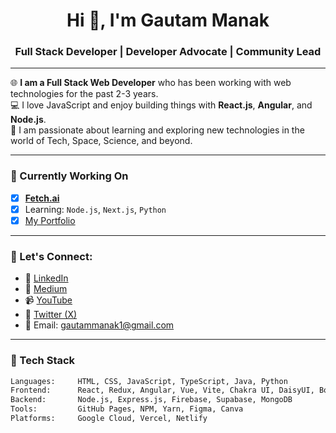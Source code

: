 <h1 align="center">Hi 👋, I'm Gautam Manak</h1>
<h3 align="center">Full Stack Developer | Developer Advocate | Community Lead</h3>

---

🌐 **I am a Full Stack Web Developer** who has been working with web technologies for the past 2-3 years.  
💻 I love JavaScript and enjoy building things with **React.js**, **Angular**, and **Node.js**.  
🚀 I am passionate about learning and exploring new technologies in the world of Tech, Space, Science, and beyond.

---

### 🚧 Currently Working On
- [x] **[Fetch.ai](https://fetch.ai)**
- [x] Learning: `Node.js`, `Next.js`, `Python`
- [x] [My Portfolio](https://gautammanak.vercel.app)

---

### 📢 Let's Connect:
- 💼 [LinkedIn](https://www.linkedin.com/in/gautammanak01)
- 📝 [Medium](https://medium.com/@gautammanak01)
- 📹 [YouTube](https://www.youtube.com)
- 💬 [Twitter (X)](https://twitter.com/gautammanak01)
- 💌 Email: [gautammanak1@gmail.com](mailto:gautammanak1@gmail.com)

---

### 🧠 Tech Stack

```bash
Languages:     HTML, CSS, JavaScript, TypeScript, Java, Python
Frontend:      React, Redux, Angular, Vue, Vite, Chakra UI, DaisyUI, Bootstrap, Tailwind CSS
Backend:       Node.js, Express.js, Firebase, Supabase, MongoDB
Tools:         GitHub Pages, NPM, Yarn, Figma, Canva
Platforms:     Google Cloud, Vercel, Netlify

